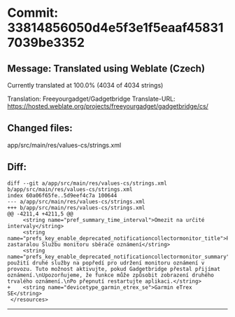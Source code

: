 # Commit: 33814856050d4e5f3e1f5eaaf458317039be3352
## Message: Translated using Weblate (Czech)

Currently translated at 100.0% (4034 of 4034 strings)

Translation: Freeyourgadget/Gadgetbridge
Translate-URL: https://hosted.weblate.org/projects/freeyourgadget/gadgetbridge/cs/
## Changed files:
app/src/main/res/values-cs/strings.xml

## Diff:
```
diff --git a/app/src/main/res/values-cs/strings.xml b/app/src/main/res/values-cs/strings.xml
index 60a06f65fe..5d9eef4c7a 100644
--- a/app/src/main/res/values-cs/strings.xml
+++ b/app/src/main/res/values-cs/strings.xml
@@ -4211,4 +4211,5 @@
     <string name="pref_summary_time_interval">Omezit na určité intervaly</string>
     <string name="prefs_key_enable_deprecated_notificationcollectormonitor_title">Povolit zastaralou Službu monitoru sběrače oznámení</string>
     <string name="prefs_key_enable_deprecated_notificationcollectormonitor_summary">Vynutí použití druhé služby na popředí pro udržení monitoru oznámení v provozu. Tuto možnost aktivujte, pokud Gadgetbridge přestal přijímat oznámení.\nUpozorňujeme, že funkce může způsobit zobrazení druhého trvalého oznámení.\nPo přepnutí restartujte aplikaci.</string>
+    <string name="devicetype_garmin_etrex_se">Garmin eTrex SE</string>
 </resources>
```
-----------------------------------
